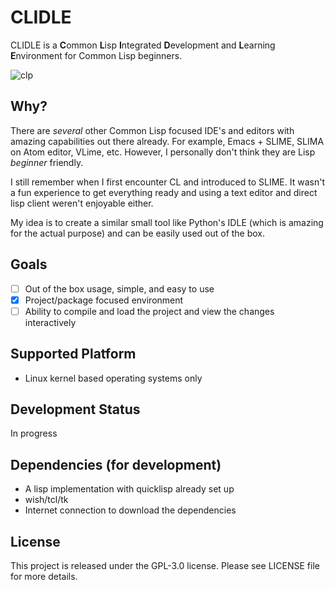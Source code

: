 # CLIDLE
CLIDLE is a **C**ommon **L**isp **I**ntegrated **D**evelopment and **L**earning **E**nvironment
for Common Lisp beginners.

![clp](https://user-images.githubusercontent.com/24475030/74314672-cd2bbd00-4db0-11ea-86cb-9f5f79fdc16d.png)

## Why?
There are *several* other Common Lisp focused IDE's and editors with amazing capabilities out there
already. For example, Emacs + SLIME, SLIMA on Atom editor, VLime, etc. However, I personally don't
think they are Lisp *beginner* friendly.

I still remember when I first encounter CL and introduced to SLIME. It wasn't
a fun experience to get everything ready and using a text editor and direct lisp client weren't
enjoyable either.

My idea is to create a similar small tool like Python's IDLE (which is amazing for the actual purpose)
and can be easily used out of the box.

## Goals
- [ ] Out of the box usage, simple, and easy to use
- [x] Project/package focused environment
- [ ] Ability to compile and load the project and view
the changes interactively

## Supported Platform
- Linux kernel based operating systems only

## Development Status
In progress

## Dependencies (for development)
* A lisp implementation with quicklisp already set up
* wish/tcl/tk
* Internet connection to download the dependencies

## License
This project is released under the GPL-3.0 license.
Please see LICENSE file for more details.
